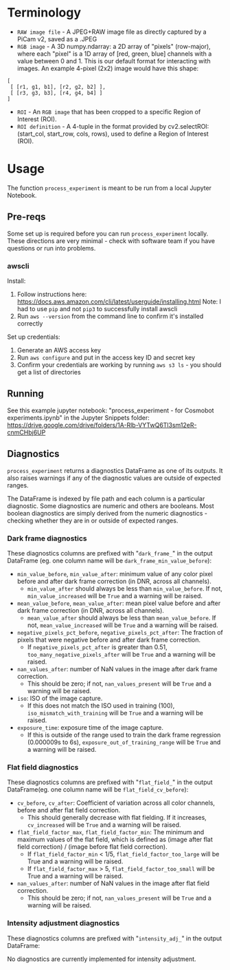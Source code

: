 # Terminology
* `RAW image file` - A JPEG+RAW image file as directly captured by a PiCam v2, saved as a .JPEG
* `RGB image` - A 3D numpy.ndarray: a 2D array of "pixels" (row-major), where each "pixel" is a 1D array of [red, green, blue] channels with a value between 0 and 1. This is our default format for interacting with images. An example 4-pixel (2x2) image would have this shape:

```
[
 [ [r1, g1, b1], [r2, g2, b2] ],
 [ [r3, g3, b3], [r4, g4, b4] ]
]
```

* `ROI` - An `RGB image` that has been cropped to a specific Region of Interest (ROI).
* `ROI definition` - A 4-tuple in the format provided by cv2.selectROI: (start_col, start_row, cols, rows), used to define a Region of Interest (ROI).


# Usage
The function `process_experiment` is meant to be run from a local Jupyter Notebook.

## Pre-reqs
Some set up is required before you can run `process_experiment` locally. These directions are very minimal - check with software team if you have questions or run into problems.

### awscli
Install:
1. Follow instructions here: https://docs.aws.amazon.com/cli/latest/userguide/installing.html
Note: I had to use `pip` and not `pip3` to successfully install awscli
2. Run `aws --version` from the command line to confirm it's installed correctly

Set up credentials:
1. Generate an AWS access key
2. Run `aws configure` and put in the access key ID and secret key
3. Confirm your credentials are working by running `aws s3 ls` - you should get a list of directories

## Running
See this example jupyter notebook: "process_experiment - for Cosmobot experiments.ipynb" in the Jupyter Snippets folder: https://drive.google.com/drive/folders/1A-Rlb-VYTwQ6Tl3sm12eR-cnmCHbj6UP


## Diagnostics

`process_experiment` returns a diagnostics DataFrame as one of its outputs.
It also raises warnings if any of the diagnostic values are outside of expected ranges.

The DataFrame is indexed by file path and each column is a particular diagnostic. Some diagnostics are numeric and others are booleans. Most boolean diagnostics are simply derived from the numeric diagnostics - checking whether they are in or outside of expected ranges.


### Dark frame diagnostics

These diagnostics columns are prefixed with "`dark_frame_`" in the output DataFrame (eg. one column name will be `dark_frame_min_value_before`):

* `min_value_before`, `min_value_after`: minimum value of any color pixel before and after dark frame correction (in DNR, across all channels).
  * `min_value_after` should always be less than `min_value_before`. If not, `min_value_increased` will be `True` and a warning will be raised.
* `mean_value_before`, `mean_value_after`: mean pixel value before and after dark frame correction (in DNR, across all channels).
  * `mean_value_after` should always be less than `mean_value_before`. If not, `mean_value_increased` will be `True` and a warning will be raised.
* `negative_pixels_pct_before`, `negative_pixels_pct_after`: The fraction of pixels that were negative before and after dark frame correction.
  * If `negative_pixels_pct_after` is greater than 0.51, `too_many_negative_pixels_after` will be `True` and a warning will be raised.
* `nan_values_after`: number of NaN values in the image after dark frame correction.
  * This should be zero; if not, `nan_values_present` will be `True` and a warning will be raised.
* `iso`: ISO of the image capture.
  * If this does not match the ISO used in training (100), `iso_mismatch_with_training` will be `True` and a warning will be raised.
* `exposure_time`: exposure time of the image capture.
  * If this is outside of the range used to train the dark frame regression (0.000009s to 6s), `exposure_out_of_training_range` will be `True` and a warning will be raised.

### Flat field diagnostics
These diagnostics columns are prefixed with "`flat_field_`" in the output DataFrame(eg. one column name will be `flat_field_cv_before`):

* `cv_before`, `cv_after`: Coefficient of variation across all color channels, before and after flat field correction.
  * This should generally decrease with flat fielding. If it increases, `cv_increased` will be `True` and a warning will be raised.
* `flat_field_factor_max`, `flat_field_factor_min`: The minimum and maximum values of the flat field, which is defined as (image after flat field correction) / (image before flat field correction).
  * If `flat_field_factor_min` < 1/5, `flat_field_factor_too_large` will be True and a warning will be raised.
  * If `flat_field_factor_max` > 5, `flat_field_factor_too_small` will be True and a warning will be raised.
* `nan_values_after`: number of NaN values in the image after flat field correction.
  * This should be zero; if not, `nan_values_present` will be `True` and a warning will be raised.

### Intensity adjustment diagnostics
These diagnostics columns are prefixed with "`intensity_adj_`" in the output DataFrame:

No diagnostics are currently implemented for intensity adjustment.